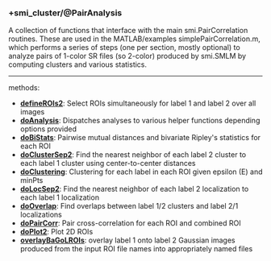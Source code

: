 ### +smi_cluster/@PairAnalysis

A collection of functions that interface with the main smi.PairCorrelation
routines.
These are used in the MATLAB/examples simplePairCorrelation.m, which performs a
series of steps (one per section, mostly optional) to analyze pairs of 1-color
SR files (so 2-color) produced
by smi.SMLM by computing clusters and various statistics.

---

methods:
- **[defineROIs2](defineROIs2.m)**:
  Select ROIs simultaneously for label 1 and label 2 over all images
- **[doAnalysis](doAnalysis.m)**:
  Dispatches analyses to various helper functions depending options provided
- **[doBiStats](doBiStats.m)**:
  Pairwise mutual distances and bivariate Ripley's statistics for each ROI
- **[doClusterSep2](doClusterSep2.m)**:
  Find the nearest neighbor of each label 2 cluster to each label 1 cluster
  using center-to-center distances
- **[doClustering](doClustering.m)**:
  Clustering for each label in each ROI given epsilon (E) and minPts
- **[doLocSep2](doLocSep2.m)**:
  Find the nearest neighbor of each label 2 localization to each label 1
  localization
- **[doOverlap](doOverlap.m)**:
  Find overlaps between label 1/2 clusters and label 2/1 localizations
- **[doPairCorr](doPairCorr.m)**:
  Pair cross-correlation for each ROI and combined ROI
- **[doPlot2](doPlot2.m)**:
  Plot 2D ROIs
- **[overlayBaGoLROIs](overlayBaGoLROIs.m)**:
  overlay label 1 onto label 2 Gaussian images produced from the input ROI file
  names into appropriately named files

